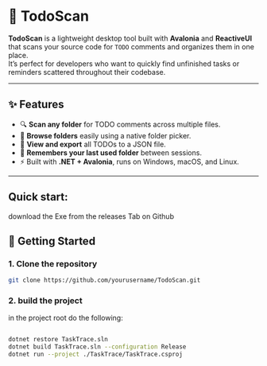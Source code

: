 # 🧭 TodoScan

**TodoScan** is a lightweight desktop tool built with **Avalonia** and **ReactiveUI** that scans your source code for `TODO` comments and organizes them in one place.  
It’s perfect for developers who want to quickly find unfinished tasks or reminders scattered throughout their codebase.

---

## ✨ Features

- 🔍 **Scan any folder** for TODO comments across multiple files.  
- 📂 **Browse folders** easily using a native folder picker.  
- 📝 **View and export** all TODOs to a JSON file.  
- 💾 **Remembers your last used folder** between sessions.  
- ⚡ Built with **.NET + Avalonia**, runs on Windows, macOS, and Linux.

---

## Quick start:
download the Exe from the releases Tab on Github

## 🚀 Getting Started

### 1. Clone the repository
```bash
git clone https://github.com/yourusername/TodoScan.git
```

### 2. build the project
in the project root do the following:
```bash

dotnet restore TaskTrace.sln
dotnet build TaskTrace.sln --configuration Release
dotnet run --project ./TaskTrace/TaskTrace.csproj
```


